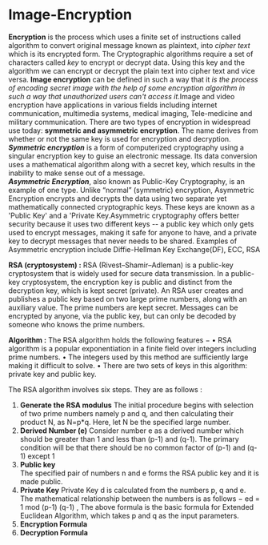   # Image-Encryption

**Encryption** is the process which uses a finite set of instructions called algorithm to convert original message known as plaintext, into _cipher text_ which is its encrypted form. 
          The Cryptographic algorithms require a set of characters called _key_ to encrypt or decrypt data. Using this key and the algorithm we can encrypt or decrypt the plain text into cipher text and vice versa.
          **Image encryption** can be defined in such a way that it _is the process of encoding secret image with the help of some encryption algorithm in such a way that unauthorized users can't access it_.Image and video encryption have applications in various fields including internet communication, multimedia systems, medical imaging, Tele-medicine and military communication.
           There are two types of encryption in widespread use today: **symmetric and asymmetric** **encryption**. The name derives from whether or not the same key is used for encryption and decryption.
             _**Symmetric encryption**_ is a form of computerized cryptography using a singular encryption key to guise an electronic message. Its data conversion uses a mathematical algorithm along with a secret key, which results in the inability to make sense out of a message.            
    _**Asymmetric Encryption**_, also known as Public-Key Cryptography, is an example of one type. Unlike “normal” (symmetric) encryption, Asymmetric Encryption encrypts and decrypts the data using two separate yet mathematically connected cryptographic keys. These keys are known as a 'Public Key' and a 'Private Key.Asymmetric cryptography offers better security because it uses two different keys -- a public key which only gets used to encrypt messages, making it safe for anyone to have, and a private key to decrypt messages that never needs to be shared. Examples of Asymmetric encryption include Diffie-Hellman Key Exchange(DF), ECC, RSA 

  **RSA (cryptosystem) :** 
RSA (Rivest–Shamir–Adleman) is a public-key cryptosystem that is widely used for secure data transmission.
    In a public-key cryptosystem, the encryption key is public and distinct from the decryption key, which is kept secret (private). An RSA user creates and publishes a public key based on two large prime numbers, along with an auxiliary value. The prime numbers are kept secret. Messages can be encrypted by anyone, via the public key, but can only be decoded by someone who knows the prime numbers.

**Algorithm :**
The RSA algorithm holds the following features −
• RSA algorithm is a popular exponentiation in a finite field over integers including prime numbers.
• The integers used by this method are sufficiently large making it difficult to solve.
• There are two sets of keys in this algorithm: private key and public key.

The RSA algorithm involves six steps. They are as follows :    
1)  **Generate the RSA modulus**
    The initial procedure begins with selection of two prime numbers namely p and q, and then calculating     their product N, as N=p*q. Here, let N be the specified large number.
2)  **Derived Number (e)**
    Consider number e as a derived number which should be greater than 1 and less than (p-1) and (q-1).       The primary condition will be that there should be no common factor of (p-1) and (q-1) except 1   
3)  **Public key**    
    The specified pair of numbers n and e forms the RSA public key and it is made public.
4)  **Private Key**
    Private Key d is calculated from the numbers p, q and e. The mathematical relationship between the       numbers is as follows − ed = 1 mod (p-1) (q-1) , The above formula is the basic formula for Extended     Euclidean Algorithm, which takes p and q as the input parameters.
5)  **Encryption Formula**
6)  **Decryption Formula**    
